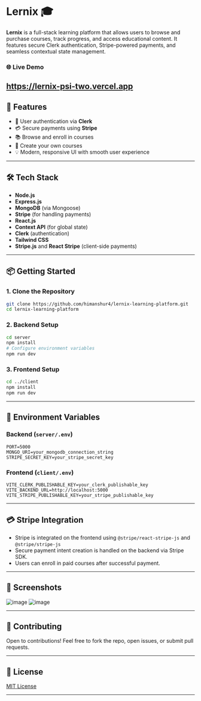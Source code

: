 # Lernix 🎓

**Lernix** is a full-stack learning platform that allows users to browse and purchase courses, track progress, and access educational content. It features secure Clerk authentication, Stripe-powered payments, and seamless contextual state management.

### 🌐 Live Demo
https://lernix-psi-two.vercel.app
---

## 🚀 Features

- 🔐 User authentication via **Clerk**
- 💳 Secure payments using **Stripe**
- 📚 Browse and enroll in courses
- 📝 Create your own courses
- 💡 Modern, responsive UI with smooth user experience

---

## 🛠️ Tech Stack

- **Node.js**
- **Express.js**
- **MongoDB** (via Mongoose)
- **Stripe** (for handling payments)
- **React.js**
- **Context API** (for global state)
- **Clerk** (authentication)
- **Tailwind CSS**
- **Stripe.js** and **React Stripe** (client-side payments)

---

## 📦 Getting Started

### 1. Clone the Repository
```bash
git clone https://github.com/himanshur4/lernix-learning-platform.git
cd lernix-learning-platform
```

### 2. Backend Setup
```bash
cd server
npm install
# Configure environment variables
npm run dev
```

### 3. Frontend Setup
```bash
cd ../client
npm install
npm run dev
```

---

## 🔐 Environment Variables

### Backend (`server/.env`)
```env
PORT=5000
MONGO_URI=your_mongodb_connection_string
STRIPE_SECRET_KEY=your_stripe_secret_key
```

### Frontend (`client/.env`)
```env
VITE_CLERK_PUBLISHABLE_KEY=your_clerk_publishable_key
VITE_BACKEND_URL=http://localhost:5000
VITE_STRIPE_PUBLISHABLE_KEY=your_stripe_publishable_key
```

---

## 💳 Stripe Integration

- Stripe is integrated on the frontend using `@stripe/react-stripe-js` and `@stripe/stripe-js`
- Secure payment intent creation is handled on the backend via Stripe SDK.
- Users can enroll in paid courses after successful payment.

---

## 📸 Screenshots

![image](https://github.com/user-attachments/assets/eb87bc26-78fc-45ac-94e7-50d74ee3c700)
![image](https://github.com/user-attachments/assets/0bbb6901-2251-4025-b899-e827c5aaf103)



---

## 🙌 Contributing

Open to contributions! Feel free to fork the repo, open issues, or submit pull requests.

---

## 📄 License

[MIT License](LICENSE)

---

